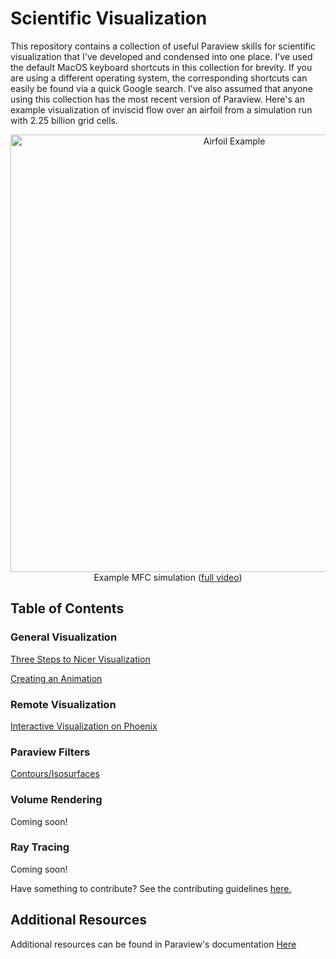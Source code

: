 # Scientific Visualization

This repository contains a collection of useful Paraview skills for scientific visualization that I've developed and condensed into one place.
I've used the default MacOS keyboard shortcuts in this collection for brevity.
If you are using a different operating system, the corresponding shortcuts can easily be found via a quick Google search.
I've also assumed that anyone using this collection has the most recent version of Paraview.
Here's an example visualization of inviscid flow over an airfoil from a simulation run with 2.25 billion grid cells.

<p align="center">
    <img src="Resources/airfoil-animated.png" alt="Airfoil Example" width="700"/><br/>
    Example MFC simulation (<a href="https://vimeo.com/917305340/c05fd414c8?share=copy" target="_blank">full video</a>)
</p>

## Table of Contents

### General Visualization

[Three Steps to Nicer Visualization](Tutorials/three-steps-to-nice-visualization.md)

[Creating an Animation](Tutorials/creating-an-annimation.md)

### Remote Visualization

[Interactive Visualization on Phoenix](Tutorials/interactive-visualization-on-Phoenix.md)

### Paraview  Filters

[Contours/Isosurfaces](Tutorials/contours.md)

### Volume Rendering

Coming soon!

### Ray Tracing

Coming soon!

Have something to contribute? See the contributing guidelines [here.](contributing.md)

## Additional Resources
Additional resources can be found in Paraview's documentation [Here](https://docs.paraview.org/en/latest/)
